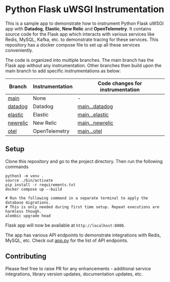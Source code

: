 # Python Flask uWSGI Instrumentation

This is a sample app to demonstrate how to instrument Python Flask uWSGI app with **Datadog**, **Elastic**, **New Relic** and **OpenTelemetry**. It contains source code for the Flask app which interacts with various services like Redis, MySQL, Kafka, etc. to demonstrate tracing for these services. This repository has a docker compose file to set up all these services conveniently.

The code is organized into multiple branches. The main branch has the Flask app without any instrumentation. Other branches then build upon the main branch to add specific instrumentations as below:

| Branch                                                                                         | Instrumentation | Code changes for instrumentation                                                                                |
| ---------------------------------------------------------------------------------------------- | --------------- | --------------------------------------------------------------------------------------------------------------- |
| [main](https://github.com/cubeapm/sample_app_python_flask_uwsgi/tree/main)         | None            | -                                                                                                               |
| [datadog](https://github.com/cubeapm/sample_app_python_flask_uwsgi/tree/datadog) | Datadog       | [main...datadog](https://github.com/cubeapm/sample_app_python_flask_uwsgi/compare/main...datadog) |
| [elastic](https://github.com/cubeapm/sample_app_python_flask_uwsgi/tree/elastic)         | Elastic   | [main...elastic](https://github.com/cubeapm/sample_app_python_flask_uwsgi/compare/main...elastic)         |
| [newrelic](https://github.com/cubeapm/sample_app_python_flask_uwsgi/tree/newrelic) | New Relic       | [main...newrelic](https://github.com/cubeapm/sample_app_python_flask_uwsgi/compare/main...newrelic) |
| [otel](https://github.com/cubeapm/sample_app_python_flask_uwsgi/tree/otel)         | OpenTelemetry   | [main...otel](https://github.com/cubeapm/sample_app_python_flask_uwsgi/compare/main...otel)         |

## Setup

Clone this repository and go to the project directory. Then run the following commands

```
python3 -m venv .
source ./bin/activate
pip install -r requirements.txt
docker compose up --build

# Run the following command in a separate terminal to apply the database migrations.
# This is only needed during first time setup. Repeat executions are harmless though.
alembic upgrade head
```

Flask app will now be available at `http://localhost:8000`.

The app has various API endpoints to demonstrate integrations with Redis, MySQL, etc. Check out [app.py](app.py) for the list of API endpoints.

## Contributing

Please feel free to raise PR for any enhancements - additional service integrations, library version updates, documentation updates, etc.
